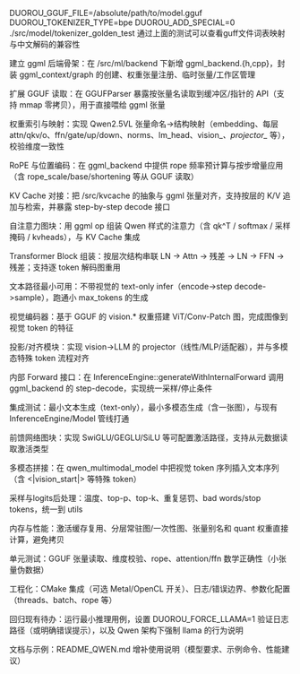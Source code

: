 DUOROU_GGUF_FILE=/absolute/path/to/model.gguf DUOROU_TOKENIZER_TYPE=bpe DUOROU_ADD_SPECIAL=0 ./src/model/tokenizer_golden_test
通过上面的测试可以查看guff文件词表映射与中文解码的兼容性

建立 ggml 后端骨架：在 /src/ml/backend 下新增 ggml_backend.{h,cpp}，封装 ggml_context/graph 的创建、权重张量注册、临时张量/工作区管理

扩展 GGUF 读取：在 GGUFParser 暴露按张量名读取到缓冲区/指针的 API（支持 mmap 零拷贝），用于直接喂给 ggml 张量

权重索引与映射：实现 Qwen2.5VL 张量命名->结构映射（embedding、每层 attn/qkv/o、ffn/gate/up/down、norms、lm_head、vision_*、projector_* 等），校验维度一致性

RoPE 与位置编码：在 ggml_backend 中提供 rope 频率预计算与按步增量应用（含 rope_scale/base/shortening 等从 GGUF 读取）

KV Cache 对接：把 /src/kvcache 的抽象与 ggml 张量对齐，支持按层的 K/V 追加与检索，并暴露 step-by-step decode 接口

自注意力图块：用 ggml op 组装 Qwen 样式的注意力（含 qk^T / softmax / 采样掩码 / kvheads），与 KV Cache 集成

Transformer Block 组装：按层次结构串联 LN -> Attn -> 残差 -> LN -> FFN -> 残差；支持逐 token 解码图重用

文本路径最小可用：不带视觉的 text-only infer（encode->step decode->sample），跑通小 max_tokens 的生成

视觉编码器：基于 GGUF 的 vision.* 权重搭建 ViT/Conv-Patch 图，完成图像到视觉 token 的特征

投影/对齐模块：实现 vision->LLM 的 projector（线性/MLP/适配器），并与多模态特殊 token 流程对齐

内部 Forward 接口：在 InferenceEngine::generateWithInternalForward 调用 ggml_backend 的 step-decode，实现统一采样/停止条件

集成测试：最小文本生成（text-only），最小多模态生成（含一张图），与现有 InferenceEngine/Model 管线打通

前馈网络图块：实现 SwiGLU/GEGLU/SiLU 等可配置激活路径，支持从元数据读取激活类型

多模态拼接：在 qwen_multimodal_model 中把视觉 token 序列插入文本序列（含 <|vision_start|> 等特殊 token）

采样与logits后处理：温度、top-p、top-k、重复惩罚、bad words/stop tokens，统一到 utils

内存与性能：激活缓存复用、分层常驻图/一次性图、张量别名和 quant 权重直接计算，避免拷贝

单元测试：GGUF 张量读取、维度校验、rope、attention/ffn 数学正确性（小张量伪数据）

工程化：CMake 集成（可选 Metal/OpenCL 开关）、日志/错误边界、参数化配置（threads、batch、rope 等）

回归现有待办：运行最小推理用例，设置 DUOROU_FORCE_LLAMA=1 验证日志路径（或明确错误提示），以及 Qwen 架构下强制 llama 的行为说明

文档与示例：README_QWEN.md 增补使用说明（模型要求、示例命令、性能建议）
